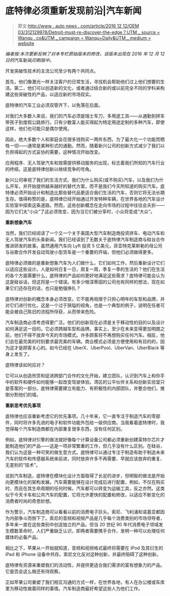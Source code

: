# 底特律必须重新发现前沿|汽车新闻

> 原文:[http://www . auto news . com/article/2016 12 12/OEM 03/312129978/Detroit-must-re-discover-the-edge？UTM _ source = Wanqu . co&UTM _ campaign = Wanqu+Daily&UTM _ medium = website](http://www.autonews.com/article/20161212/OEM03/312129978/detroit-must-rediscover-the-cutting-edge?utm_source=wanqu.co&utm_campaign=Wanqu+Daily&utm_medium=website)

*编者按:本次更新反映了对本专栏原始版本的修改，该版本出现在 2016 年 12 月 12 日的*汽车新闻*印刷版中。*

开发突破性技术的主流公司至少有两个共同点。

首先，他们像激光一样关注客户的日常生活，寻找机会帮助他们过上他们想要的生活。第二，他们可以创造新的文化，或者通过结合新的或以前完全不同的学科来构建这些突破性的产品，以适应新的市场现实。

底特律的汽车工业必须双管齐下，以免落在后面。

对我们大多数人来说，我们的汽车必须是瑞士军刀，多用途工具——从通勤到拼车带孩子到度假公路旅行。只有少数富人能买得起为特定用途定制的多种汽车，即使这样，他们也可能只是偶尔使用。

因此，绝大多数个人和家庭会花很多钱购买一两件东西，为了最大化一个功能而牺牲一切——通常是某种形式的通勤。然而，随着新兴公司的创新方式减少了我们以负担得起的方式妥协的需要，这种情况开始改变。

应用程序、无人驾驶汽车和按需提供移动服务的出现，标志着我们所知的汽车行业的终结。这是底特律创新以继续竞争的号角。

新兴公司审视了我们的生活方式、我们为什么购买(或不购买)汽车，以及我们为什么开车，并开始提供越来越好的替代方案，而不是我们今天所知道的购买汽车。底特律必须开始设计和制造比那些替代品更适合我们生活的汽车，否则它将无法长期生存。值得称赞的是，底特律已经开始通过开发特种车辆，在世界各地的汽车设计实验室中探索这条道路。然而，这些创新概念在走向市场的过程中往往会夭折——因为它们太“小众”了这必须改变，因为当它们被分享时，小众将变成“大众”。

**重新想象汽车**

当然，我们已经阅读了一个又一个关于美国大型汽车制造商投资拼车、电动汽车和无人驾驶汽车的头条新闻。我们已经读到了无数关于底特律汽车制造商与硅谷合作推进研发的故事。虽然通用汽车向 Lyft 投资 5 亿美元，菲亚特克莱斯勒的母公司与谷歌合作开发自动驾驶小型货车是一个重要的开端，但他们必须做得更多。

底特律必须做的是重新想象汽车为人们做什么，它们如何工作，然后重新设计它们以适应这些设计。人是如何日复一日，周复一周，季复一季的生活的？他们在生活的各个方面需要什么，底特律的产品如何更好地满足这些需求？底特律可能会认为这是硅谷话，但这将是一个错误。有多少根深蒂固的公司也有同样的想法，现在如果它们还存在的话，也只是勉强挣扎？

底特律对创新的概念本身必须改变。它不能再局限于只担心明年的车型和品牌，并对它们进行优化。这是一个过于狭隘的视角，也是一个典型的例子，说明在任者可能会被自己陈旧的流程所俘获，从而带来危险。

汽车制造商必须考虑得更广泛。他们的创新现在必须是关于移动性的目的以及设计如何满足这一目的。它必须跨越车型和品牌。事实上，至少在未来变得更加明朗之前，他们不得不放弃今天的市场模式。许多顾客将不再想购买任何汽车。相反，他们会在最完美的时刻要求最完美的车辆。商业模式必须是方便使用和有目的的，因为这才是顾客关心的。如今已经在 UberX、UberPool、UberVan、UberBlack 等身上发生了。

底特律该如何应对？

它可以从创造欣赏和促进跨部门合作的文化开始，建立团队，认识到汽车上和你手中的软件和硬件如何能够一起改变驾驶体验。湾区的公平伙伴关系和创新实验室只是答案的一部分。底特律需要建立有能力、有积极性的内部团队，并整合他们，推倒分割他们的墙。

**重新思考优先事项**

底特律也应该重新考虑它的优先事项。几十年来，它一直专注于制造汽车的零部件，同时将许多先进的电子和软件功能外包给一级供应商。当我看着底特律时，我觉得每个汽车制造商都在内部重复很多东西，没有任何区别。

例如，底特律对引擎的做法就好像每个计算设备公司都必须重新创建英特尔芯片才能制造他们的产品——这是一项非常繁重的工作，但几乎没有什么区别。在硅谷，我们认为这是一种可笑的做生意方式。底特律可以通过专注于制造有助于制造未来汽车的软件和传感器系统来前进，同时放弃许多不再需要、早就应该放弃的重复、无差别的“技术”。

说到汽车制造，底特律在模块化设计方面取得了长足的进步，但明智的做法是开始向更模块化的架构发展。汽车需要能够在设计完成后进行配置，例如，不仅在购买时，而且在其生命周期的任何时候，汽车都可以转变为运输工具，反之亦然。这类似于今天卡车和公共汽车的配置，它将允许更快的配置和修改，以适应不断变化的消费者时尚的奇思妙想。

作为警示，汽车制造商可以看看以前的消费电子巨头。索尼、飞利浦和诺基亚都因为内部争斗而倒下了。索尼的音频和视频产品是几乎每个消费类别的市场领导者，多年来一直在这些类别中创造独立的产品。但当 20 世纪 90 年代消费电子领域发生模数革命时，人们严重缺乏认识，即两者需要携手合作，发明一种可以处理任何媒体的必备产品。

相比之下，苹果从一开始就知道，音频和视频格式最终将需要在 iPod 及其衍生的 iPad 和 iPhone 设备中共存。索尼文化反对这种创新，并最终阻碍了这种创新。

底特律有资源来重塑我们的流动性，并提供更适合我们需求的富有想象力的产品。它是否会这么做还有待观察。

正如苹果公司重塑了我们相互沟通的方式一样，在世界各地，有人在办公楼或车库里为移动性做着同样的事情。汽车制造商最好希望这些人为他们工作。